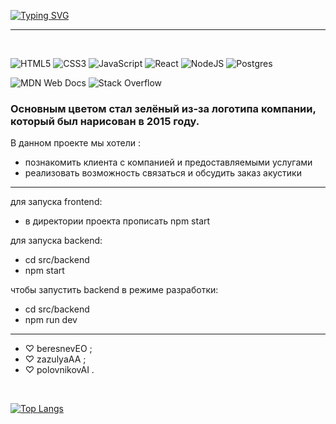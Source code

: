 [![Typing SVG](https://readme-typing-svg.herokuapp.com?color=428567&lines=Это+проект+сайта+Gekon)](https://git.io/typing-svg)

---

<br>

![HTML5](https://img.shields.io/badge/html5-%23E34F26.svg?style=for-the-badge&logo=html5&logoColor=white)
![CSS3](https://img.shields.io/badge/css3-%231572B6.svg?style=for-the-badge&logo=css3&logoColor=white)
![JavaScript](https://img.shields.io/badge/javascript-%23323330.svg?style=for-the-badge&logo=javascript&logoColor=%23F7DF1E)
![React](https://img.shields.io/badge/react-%2320232a.svg?style=for-the-badge&logo=react&logoColor=%2361DAFB)
![NodeJS](https://img.shields.io/badge/node.js-6DA55F?style=for-the-badge&logo=node.js&logoColor=white)
![Postgres](https://img.shields.io/badge/postgres-%23316192.svg?style=for-the-badge&logo=postgresql&logoColor=white)
<br>

![MDN Web Docs](https://img.shields.io/badge/MDN_Web_Docs-black?style=for-the-badge&logo=mdnwebdocs&logoColor=white)
![Stack Overflow](https://img.shields.io/badge/-Stackoverflow-FE7A16?style=for-the-badge&logo=stack-overflow&logoColor=white)
<br>
### Основным цветом стал зелёный из-за логотипа компании, который был нарисован в 2015 году.

В данном проекте мы хотели :
- познакомить клиента с компанией и предоставляемыми услугами
- реализовать возможность связаться и обсудить заказ акустики

---

для запуска frontend:
- в директории проекта прописать npm start

для запуска backend:
- cd src/backend
- npm start

чтобы запустить backend в режиме разработки:
- cd src/backend
- npm run dev

---
- ♡ beresnevEO ;
- ♡ zazulyaAA ;
- ♡ polovnikovAI .

<br>

[![Top Langs](https://github-readme-stats.vercel.app/api/top-langs/?username=polovnikovAI&layout=compact)](https://github.com/anuraghazra/github-readme-stats)
